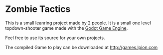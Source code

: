 # Zombie Tactics

This is a small leanring project made by 2 people. 
It is a small one level topdown-shooter game made with the [Godot Game Engine](https://godotengine.org/).

Feel free to use its source for your own projects. 

The compiled Game to play can be downloaded at http://games.lpion.com